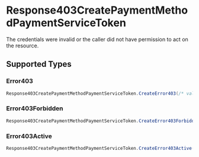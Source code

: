 # Response403CreatePaymentMethodPaymentServiceToken

The credentials were invalid or the caller did not have permission to act on the resource.


## Supported Types

### Error403

```csharp
Response403CreatePaymentMethodPaymentServiceToken.CreateError403(/* values here */);
```

### Error403Forbidden

```csharp
Response403CreatePaymentMethodPaymentServiceToken.CreateError403Forbidden(/* values here */);
```

### Error403Active

```csharp
Response403CreatePaymentMethodPaymentServiceToken.CreateError403Active(/* values here */);
```
